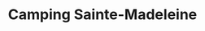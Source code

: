 ---
title: "Camping Sainte-Madeleine"
url: /sainte-madeleine/camping-sainte-madeleine-rang-saint-simon/
shop: laundry
---